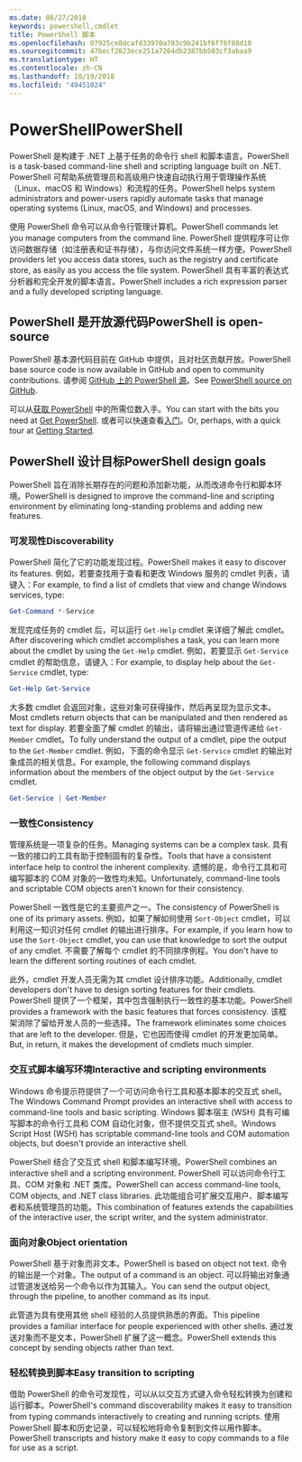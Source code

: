 ```yaml
---
ms.date: 08/27/2018
keywords: powershell,cmdlet
title: PowerShell 脚本
ms.openlocfilehash: 07925ce8dcafd33970a703c9b241bf6f76f88d10
ms.sourcegitcommit: 47becf2823ece251a7264db2387bb503cf3abaa9
ms.translationtype: HT
ms.contentlocale: zh-CN
ms.lasthandoff: 10/19/2018
ms.locfileid: "49451024"
---
```

# <a name="powershell"></a><span data-ttu-id="c502a-103">PowerShell</span><span class="sxs-lookup"><span data-stu-id="c502a-103">PowerShell</span></span>

<span data-ttu-id="c502a-104">PowerShell 是构建于 .NET 上基于任务的命令行 shell 和脚本语言。</span><span class="sxs-lookup"><span data-stu-id="c502a-104">PowerShell is a task-based command-line shell and scripting language built on .NET.</span></span>
<span data-ttu-id="c502a-105">PowerShell 可帮助系统管理员和高级用户快速自动执行用于管理操作系统（Linux、macOS 和 Windows）和流程的任务。</span><span class="sxs-lookup"><span data-stu-id="c502a-105">PowerShell helps system administrators and power-users rapidly automate tasks that manage operating systems (Linux, macOS, and Windows) and processes.</span></span>

<span data-ttu-id="c502a-106">使用 PowerShell 命令可以从命令行管理计算机。</span><span class="sxs-lookup"><span data-stu-id="c502a-106">PowerShell commands let you manage computers from the command line.</span></span> <span data-ttu-id="c502a-107">PowerShell 提供程序可让你访问数据存储（如注册表和证书存储），与你访问文件系统一样方便。</span><span class="sxs-lookup"><span data-stu-id="c502a-107">PowerShell providers let you access data stores, such as the registry and certificate store, as easily as you access the file system.</span></span> <span data-ttu-id="c502a-108">PowerShell 具有丰富的表达式分析器和完全开发的脚本语言。</span><span class="sxs-lookup"><span data-stu-id="c502a-108">PowerShell includes a rich expression parser and a fully developed scripting language.</span></span>

## <a name="powershell-is-open-source"></a><span data-ttu-id="c502a-109">PowerShell 是开放源代码</span><span class="sxs-lookup"><span data-stu-id="c502a-109">PowerShell is open-source</span></span>

<span data-ttu-id="c502a-110">PowerShell 基本源代码目前在 GitHub 中提供，且对社区贡献开放。</span><span class="sxs-lookup"><span data-stu-id="c502a-110">PowerShell base source code is now available in GitHub and open to community contributions.</span></span>
<span data-ttu-id="c502a-111">请参阅 [GitHub 上的 PowerShell 源](https://github.com/powershell/powershell)。</span><span class="sxs-lookup"><span data-stu-id="c502a-111">See [PowerShell source on GitHub](https://github.com/powershell/powershell).</span></span>

<span data-ttu-id="c502a-112">可以从[获取 PowerShell](https://github.com/PowerShell/PowerShell#get-powershell) 中的所需位数入手。</span><span class="sxs-lookup"><span data-stu-id="c502a-112">You can start with the bits you need at [Get PowerShell](https://github.com/PowerShell/PowerShell#get-powershell).</span></span>
<span data-ttu-id="c502a-113">或者可以快速查看[入门](https://github.com/PowerShell/PowerShell/blob/master/docs/learning-powershell)。</span><span class="sxs-lookup"><span data-stu-id="c502a-113">Or, perhaps, with a quick tour at [Getting Started](https://github.com/PowerShell/PowerShell/blob/master/docs/learning-powershell).</span></span>

## <a name="powershell-design-goals"></a><span data-ttu-id="c502a-114">PowerShell 设计目标</span><span class="sxs-lookup"><span data-stu-id="c502a-114">PowerShell design goals</span></span>

<span data-ttu-id="c502a-115">PowerShell 旨在消除长期存在的问题和添加新功能，从而改进命令行和脚本环境。</span><span class="sxs-lookup"><span data-stu-id="c502a-115">PowerShell is designed to improve the command-line and scripting environment by eliminating long-standing problems and adding new features.</span></span>

### <a name="discoverability"></a><span data-ttu-id="c502a-116">可发现性</span><span class="sxs-lookup"><span data-stu-id="c502a-116">Discoverability</span></span>

<span data-ttu-id="c502a-117">PowerShell 简化了它的功能发现过程。</span><span class="sxs-lookup"><span data-stu-id="c502a-117">PowerShell makes it easy to discover its features.</span></span> <span data-ttu-id="c502a-118">例如，若要查找用于查看和更改 Windows 服务的 cmdlet 列表，请键入：</span><span class="sxs-lookup"><span data-stu-id="c502a-118">For example, to find a list of cmdlets that view and change Windows services, type:</span></span>

```powershell
Get-Command *-Service
```

<span data-ttu-id="c502a-119">发现完成任务的 cmdlet 后，可以运行 `Get-Help` cmdlet 来详细了解此 cmdlet。</span><span class="sxs-lookup"><span data-stu-id="c502a-119">After discovering which cmdlet accomplishes a task, you can learn more about the cmdlet by using the `Get-Help` cmdlet.</span></span> <span data-ttu-id="c502a-120">例如，若要显示 `Get-Service` cmdlet 的帮助信息，请键入：</span><span class="sxs-lookup"><span data-stu-id="c502a-120">For example, to display help about the `Get-Service` cmdlet, type:</span></span>

```powershell
Get-Help Get-Service
```

<span data-ttu-id="c502a-121">大多数 cmdlet 会返回对象，这些对象可获得操作，然后再呈现为显示文本。</span><span class="sxs-lookup"><span data-stu-id="c502a-121">Most cmdlets return objects that can be manipulated and then rendered as text for display.</span></span> <span data-ttu-id="c502a-122">若要全面了解 cmdlet 的输出，请将输出通过管道传递给 `Get-Member` cmdlet。</span><span class="sxs-lookup"><span data-stu-id="c502a-122">To fully understand the output of a cmdlet, pipe the output to the `Get-Member` cmdlet.</span></span> <span data-ttu-id="c502a-123">例如，下面的命令显示 `Get-Service` cmdlet 的输出对象成员的相关信息。</span><span class="sxs-lookup"><span data-stu-id="c502a-123">For example, the following command displays information about the members of the object output by the `Get-Service` cmdlet.</span></span>

```powershell
Get-Service | Get-Member
```

### <a name="consistency"></a><span data-ttu-id="c502a-124">一致性</span><span class="sxs-lookup"><span data-stu-id="c502a-124">Consistency</span></span>

<span data-ttu-id="c502a-125">管理系统是一项复杂的任务。</span><span class="sxs-lookup"><span data-stu-id="c502a-125">Managing systems can be a complex task.</span></span> <span data-ttu-id="c502a-126">具有一致的接口的工具有助于控制固有的复杂性。</span><span class="sxs-lookup"><span data-stu-id="c502a-126">Tools that have a consistent interface help to control the inherent complexity.</span></span> <span data-ttu-id="c502a-127">遗憾的是，命令行工具和可编写脚本的 COM 对象的一致性均未知。</span><span class="sxs-lookup"><span data-stu-id="c502a-127">Unfortunately, command-line tools and scriptable COM objects aren't known for their consistency.</span></span>

<span data-ttu-id="c502a-128">PowerShell 一致性是它的主要资产之一。</span><span class="sxs-lookup"><span data-stu-id="c502a-128">The consistency of PowerShell is one of its primary assets.</span></span> <span data-ttu-id="c502a-129">例如，如果了解如何使用 `Sort-Object` cmdlet，可以利用这一知识对任何 cmdlet 的输出进行排序。</span><span class="sxs-lookup"><span data-stu-id="c502a-129">For example, if you learn how to use the `Sort-Object` cmdlet, you can use that knowledge to sort the output of any cmdlet.</span></span> <span data-ttu-id="c502a-130">不需要了解每个 cmdlet 的不同排序例程。</span><span class="sxs-lookup"><span data-stu-id="c502a-130">You don't have to learn the different sorting routines of each cmdlet.</span></span>

<span data-ttu-id="c502a-131">此外，cmdlet 开发人员无需为其 cmdlet 设计排序功能。</span><span class="sxs-lookup"><span data-stu-id="c502a-131">Additionally, cmdlet developers don't have to design sorting features for their cmdlets.</span></span> <span data-ttu-id="c502a-132">PowerShell 提供了一个框架，其中包含强制执行一致性的基本功能。</span><span class="sxs-lookup"><span data-stu-id="c502a-132">PowerShell provides a framework with the basic features that forces consistency.</span></span> <span data-ttu-id="c502a-133">该框架消除了留给开发人员的一些选择。</span><span class="sxs-lookup"><span data-stu-id="c502a-133">The framework eliminates some choices that are left to the developer.</span></span> <span data-ttu-id="c502a-134">但是，它也因而使得 cmdlet 的开发更加简单。</span><span class="sxs-lookup"><span data-stu-id="c502a-134">But, in return, it makes the development of cmdlets much simpler.</span></span>

### <a name="interactive-and-scripting-environments"></a><span data-ttu-id="c502a-135">交互式脚本编写环境</span><span class="sxs-lookup"><span data-stu-id="c502a-135">Interactive and scripting environments</span></span>

<span data-ttu-id="c502a-136">Windows 命令提示符提供了一个可访问命令行工具和基本脚本的交互式 shell。</span><span class="sxs-lookup"><span data-stu-id="c502a-136">The Windows Command Prompt provides an interactive shell with access to command-line tools and basic scripting.</span></span> <span data-ttu-id="c502a-137">Windows 脚本宿主 (WSH) 具有可编写脚本的命令行工具和 COM 自动化对象，但不提供交互式 shell。</span><span class="sxs-lookup"><span data-stu-id="c502a-137">Windows Script Host (WSH) has scriptable command-line tools and COM automation objects, but doesn't provide an interactive shell.</span></span>

<span data-ttu-id="c502a-138">PowerShell 结合了交互式 shell 和脚本编写环境。</span><span class="sxs-lookup"><span data-stu-id="c502a-138">PowerShell combines an interactive shell and a scripting environment.</span></span> <span data-ttu-id="c502a-139">PowerShell 可以访问命令行工具、COM 对象和 .NET 类库。</span><span class="sxs-lookup"><span data-stu-id="c502a-139">PowerShell can access command-line tools, COM objects, and .NET class libraries.</span></span> <span data-ttu-id="c502a-140">此功能组合可扩展交互用户、脚本编写者和系统管理员的功能。</span><span class="sxs-lookup"><span data-stu-id="c502a-140">This combination of features extends the capabilities of the interactive user, the script writer, and the system administrator.</span></span>

### <a name="object-orientation"></a><span data-ttu-id="c502a-141">面向对象</span><span class="sxs-lookup"><span data-stu-id="c502a-141">Object orientation</span></span>

<span data-ttu-id="c502a-142">PowerShell 基于对象而非文本。</span><span class="sxs-lookup"><span data-stu-id="c502a-142">PowerShell is based on object not text.</span></span> <span data-ttu-id="c502a-143">命令的输出是一个对象。</span><span class="sxs-lookup"><span data-stu-id="c502a-143">The output of a command is an object.</span></span> <span data-ttu-id="c502a-144">可以将输出对象通过管道发送给另一个命令以作为其输入。</span><span class="sxs-lookup"><span data-stu-id="c502a-144">You can send the output object, through the pipeline, to another command as its input.</span></span>

<span data-ttu-id="c502a-145">此管道为具有使用其他 shell 经验的人员提供熟悉的界面。</span><span class="sxs-lookup"><span data-stu-id="c502a-145">This pipeline provides a familiar interface for people experienced with other shells.</span></span> <span data-ttu-id="c502a-146">通过发送对象而不是文本，PowerShell 扩展了这一概念。</span><span class="sxs-lookup"><span data-stu-id="c502a-146">PowerShell extends this concept by sending objects rather than text.</span></span>

### <a name="easy-transition-to-scripting"></a><span data-ttu-id="c502a-147">轻松转换到脚本</span><span class="sxs-lookup"><span data-stu-id="c502a-147">Easy transition to scripting</span></span>

<span data-ttu-id="c502a-148">借助 PowerShell 的命令可发现性，可以从以交互方式键入命令轻松转换为创建和运行脚本。</span><span class="sxs-lookup"><span data-stu-id="c502a-148">PowerShell's command discoverability makes it easy to transition from typing commands interactively to creating and running scripts.</span></span> <span data-ttu-id="c502a-149">使用 PowerShell 脚本和历史记录，可以轻松地将命令复制到文件以用作脚本。</span><span class="sxs-lookup"><span data-stu-id="c502a-149">PowerShell transcripts and history make it easy to copy commands to a file for use as a script.</span></span>
